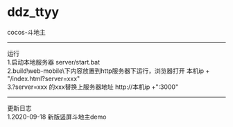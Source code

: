 # ddz_ttyy
cocos-斗地主
***************************************
运行  
1.启动本地服务器 server/start.bat  
2.build\web-mobile\下内容放置到http服务器下运行，浏览器打开 本机ip + "/index.html?server=xxx"  
3.?server=xxx 的xxx替换上服务器地址 http://本机ip +":3000"  
***************************************
更新日志  
1.2020-09-18 新版竖屏斗地主demo

